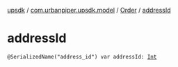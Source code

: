 [upsdk](../../index.md) / [com.urbanpiper.upsdk.model](../index.md) / [Order](index.md) / [addressId](./address-id.md)

# addressId

`@SerializedName("address_id") var addressId: `[`Int`](https://kotlinlang.org/api/latest/jvm/stdlib/kotlin/-int/index.html)